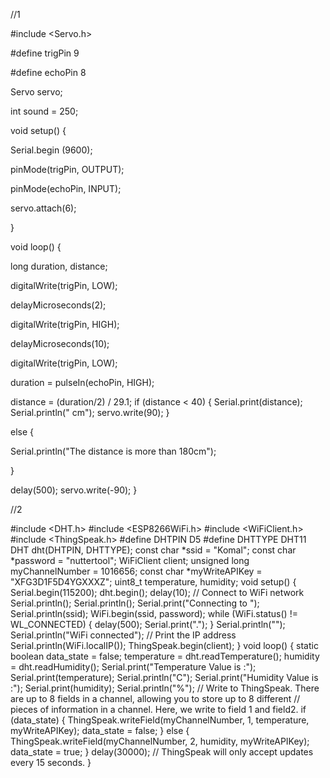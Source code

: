 //1

#include <Servo.h>

#define trigPin 9

#define echoPin 8

Servo servo;

int sound = 250;

void setup() {

Serial.begin (9600);

pinMode(trigPin, OUTPUT);

pinMode(echoPin, INPUT);

servo.attach(6);

}

void loop() {

long duration, distance;

digitalWrite(trigPin, LOW);

delayMicroseconds(2);

digitalWrite(trigPin, HIGH);

delayMicroseconds(10);

digitalWrite(trigPin, LOW);

duration = pulseIn(echoPin, HIGH);

distance = (duration/2) / 29.1; 
if (distance < 40) {
Serial.print(distance);
Serial.println(" cm");
servo.write(90);
}

else {

Serial.println("The distance is more than 180cm");

}

delay(500);
servo.write(-90);
}


//2

#include <DHT.h>
#include <ESP8266WiFi.h>
#include <WiFiClient.h>
#include <ThingSpeak.h>
#define DHTPIN D5
#define DHTTYPE DHT11
DHT dht(DHTPIN, DHTTYPE);
const char *ssid = "Komal";
const char *password = "nuttertool";
WiFiClient client;
unsigned long myChannelNumber = 1016656;
const char *myWriteAPIKey = "XFG3D1F5D4YGXXXZ";
uint8_t temperature, humidity;
void setup()
{
 Serial.begin(115200);
 dht.begin();
 delay(10);
 // Connect to WiFi network
 Serial.println();
 Serial.println();
 Serial.print("Connecting to ");
 Serial.println(ssid);
 WiFi.begin(ssid, password);
 while (WiFi.status() != WL_CONNECTED)
 {
 delay(500);
 Serial.print(".");
 }
 Serial.println("");
 Serial.println("WiFi connected");
 // Print the IP address
 Serial.println(WiFi.localIP());
 ThingSpeak.begin(client);
}
void loop()
{
 static boolean data_state = false;
 temperature = dht.readTemperature();
 humidity = dht.readHumidity();
 Serial.print("Temperature Value is :");
 Serial.print(temperature);
 Serial.println("C");
 Serial.print("Humidity Value is :");
 Serial.print(humidity);
 Serial.println("%");
 // Write to ThingSpeak. There are up to 8 fields in a channel, allowing you to store
up to 8 different
 // pieces of information in a channel. Here, we write to field 1 and field2.
 if (data_state)
 {
 ThingSpeak.writeField(myChannelNumber, 1, temperature, myWriteAPIKey);
 data_state = false;
 }
 else
 {
 ThingSpeak.writeField(myChannelNumber, 2, humidity, myWriteAPIKey);
 data_state = true;
 }
 delay(30000); // ThingSpeak will only accept updates every 15 seconds.
}
